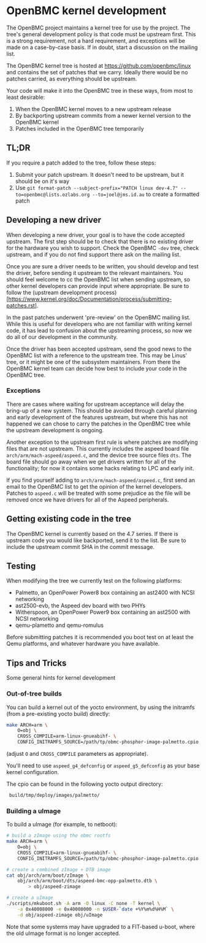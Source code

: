 # OpenBMC kernel development

The OpenBMC project maintains a kernel tree for use by the project. The tree's
general development policy is that code must be upstream first. This is a strong
requirement, not a hard requirement, and exceptions will be made on a
case-by-case basis. If in doubt, start a discussion on the mailing list.

The OpenBMC kernel tree is hosted at <https://github.com/openbmc/linux> and
contains the set of patches that we carry. Ideally there would be no patches
carried, as everything should be upstream.

Your code will make it into the OpenBMC tree in these ways, from most to least
desirable:

1. When the OpenBMC kernel moves to a new upstream release
2. By backporting upstream commits from a newer kernel version to the OpenBMC
   kernel
3. Patches included in the OpenBMC tree temporarily

## TL;DR

If you require a patch added to the tree, follow these steps:

1. Submit your patch upstream. It doesn't need to be upstream, but it should be
   on it's way
2. Use
   `git format-patch --subject-prefix="PATCH linux dev-4.7" --to=openbmc@lists.ozlabs.org --to=joel@jms.id.au`
   to create a formatted patch

## Developing a new driver

When developing a new driver, your goal is to have the code accepted upstream.
The first step should be to check that there is no existing driver for the
hardware you wish to support. Check the OpenBMC `-dev` tree, check upstream, and
if you do not find support there ask on the mailing list.

Once you are sure a driver needs to be written, you should develop and test the
driver, before sending it upstream to the relevant maintainers. You should feel
welcome to cc the OpenBMC list when sending upstream, so other kernel developers
can provide input where appropriate. Be sure to follow the (upstream development
process)[https://www.kernel.org/doc/Documentation/process/submitting-patches.rst].

In the past patches underwent 'pre-review' on the OpenBMC mailing list. While
this is useful for developers who are not familiar with writing kernel code, it
has lead to confusion about the upstreaming process, so now we do all of our
development in the community.

Once the driver has been accepted upstream, send the good news to the OpenBMC
list with a reference to the upstream tree. This may be Linus' tree, or it might
be one of the subsystem maintainers. From there the OpenBMC kernel team can
decide how best to include your code in the OpenBMC tree.

### Exceptions

There are cases where waiting for upstream acceptance will delay the bring-up of
a new system. This should be avoided through careful planning and early
development of the features upstream, but where this has not happened we can
chose to carry the patches in the OpenBMC tree while the upstream development is
ongoing.

Another exception to the upstream first rule is where patches are modifying
files that are not upstream. This currently includes the aspeed board file
`arch/arm/mach-aspeed/aspeed.c`, and the device tree source files `dts`. The
board file should go away when we get drivers written for all of the
functionality; for now it contains some hacks relating to LPC and early init.

If you find yourself adding to `arch/arm/mach-aspeed/aspeed.c`, first send an
email to the OpenBMC list to get the opinion of the kernel developers. Patches
to `aspeed.c` will be treated with some prejudice as the file will be removed
once we have drivers for all of the Aspeed peripherals.

## Getting existing code in the tree

The OpenBMC kernel is currently based on the 4.7 series. If there is upstream
code you would like backported, send it to the list. Be sure to include the
upstream commit SHA in the commit message.

## Testing

When modifying the tree we currently test on the following platforms:

- Palmetto, an OpenPower Power8 box containing an ast2400 with NCSI networking
- ast2500-evb, the Aspeed dev board with two PHYs
- Witherspoon, an OpenPower Power9 box containing an ast2500 with NCSI
  networking
- qemu-plametto and qemu-romulus

Before submitting patches it is recommended you boot test on at least the Qemu
platforms, and whatever hardware you have available.

## Tips and Tricks

Some general hints for kernel development

### Out-of-tree builds

You can build a kernel out of the yocto environment, by using the initramfs
(from a pre-existing yocto build) directly:

```sh
make ARCH=arm \
    O=obj \
    CROSS_COMPILE=arm-linux-gnueabihf- \
    CONFIG_INITRAMFS_SOURCE=/path/tp/obmc-phosphor-image-palmetto.cpio.gz
```

(adjust `O` and `CROSS_COMPILE` parameters as appropriate).

You'll need to use `aspeed_g4_defconfig` or `aspeed_g5_defconfig` as your base
kernel configuration.

The cpio can be found in the following yocto output directory:

```sh
 build/tmp/deploy/images/palmetto/
```

### Building a uImage

To build a uImage (for example, to netboot):

```sh
# build a zImage using the obmc rootfs
make ARCH=arm \
    O=obj \
    CROSS_COMPILE=arm-linux-gnueabihf- \
    CONFIG_INITRAMFS_SOURCE=/path/tp/obmc-phosphor-image-palmetto.cpio.gz

# create a combined zImage + DTB image
cat obj/arch/arm/boot/zImage \
    obj/arch/arm/boot/dts/aspeed-bmc-opp-palmetto.dtb \
        > obj/aspeed-zimage

# create a uImage
./scripts/mkuboot.sh -A arm -O linux -C none -T kernel \
    -a 0x40008000 -e 0x40008000 -n $USER-`date +%Y%m%d%H%M` \
    -d obj/aspeed-zimage obj/uImage
```

Note that some systems may have upgraded to a FIT-based u-boot, where the old
uImage format is no longer accepted.
